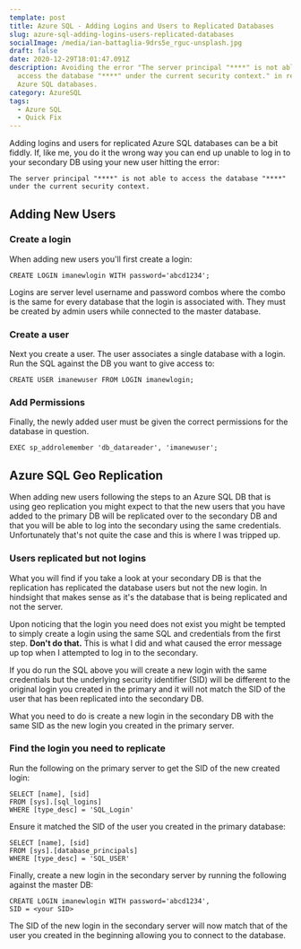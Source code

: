 ```yaml
---
template: post
title: Azure SQL - Adding Logins and Users to Replicated Databases
slug: azure-sql-adding-logins-users-replicated-databases
socialImage: /media/ian-battaglia-9drs5e_rguc-unsplash.jpg
draft: false
date: 2020-12-29T18:01:47.091Z
description: Avoiding the error "The server principal "****" is not able to
  access the database "****" under the current security context." in replicated
  Azure SQL databases.
category: AzureSQL
tags:
  - Azure SQL
  - Quick Fix
---
```

Adding logins and users for replicated Azure SQL databases can be a bit fiddly. If, like me, you do it the wrong way you can end up unable to log in to your secondary DB using your new user hitting the error:

```
The server principal "****" is not able to access the database "****" under the current security context.
```

## Adding New Users

### Create a login

When adding new users you'll first create a login:

```
CREATE LOGIN imanewlogin WITH password='abcd1234';
```

Logins are server level username and password combos where the combo is the same for every database that the login is associated with. They must be created by admin users while connected to the master database.

### Create a user

Next you create a user. The user associates a single database with a login. Run the SQL against the DB you want to give access to:

```
CREATE USER imanewuser FROM LOGIN imanewlogin;
```

### Add Permissions

Finally, the newly added user must be given the correct permissions for the database in question.

```
EXEC sp_addrolemember 'db_datareader', 'imanewuser';
```

## Azure SQL Geo Replication

When adding new users following the steps to an Azure SQL DB that is using geo replication you might expect to that the new users that you have added to the primary DB will be replicated over to the secondary DB and that you will be able to log into the secondary using the same credentials. Unfortunately that's not quite the case and this is where I was tripped up.

### Users replicated but not logins

What you will find if you take a look at your secondary DB is that the replication has replicated the database users but not the new login. In hindsight that makes sense as it's the database that is being replicated and not the server.

Upon noticing that the login you need does not exist you might be tempted to simply create a login using the same SQL and credentials from the first step. **Don't do that.** This is what I did and what caused the error message up top when I attempted to log in to the secondary.

If you do run the SQL above you will create a new login with the same credentials but the underlying security identifier (SID) will be different to the original login you created in the primary and it will not match the SID of the user that has been replicated into the secondary DB.

What you need to do is create a new login in the secondary DB with the same SID as the new login you created in the primary server.

### Find the login you need to replicate

Run the following on the primary server to get the SID of the new created login:

```
SELECT [name], [sid]
FROM [sys].[sql_logins]
WHERE [type_desc] = 'SQL_Login'
```

Ensure it matched the SID of the user you created in the primary database:

```
SELECT [name], [sid]
FROM [sys].[database_principals]
WHERE [type_desc] = 'SQL_USER'
```

Finally, create a new login in the secondary server by running the following against the master DB:

```
CREATE LOGIN imanewlogin WITH password='abcd1234',
SID = <your SID>
```

The SID of the new login in the secondary server will now match that of the user you created in the beginning allowing you to connect to the database.